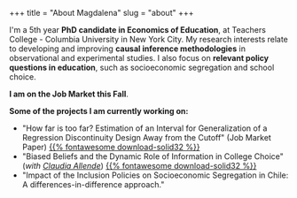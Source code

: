 +++
title = "About Magdalena"
slug = "about"
+++

I'm a 5th year **PhD candidate in Economics of Education**, at Teachers College - Columbia University in New York City. My research interests relate to developing and improving **causal inference methodologies** in observational and experimental studies. I also focus on **relevant policy questions in education**, such as socioeconomic segregation and school choice.

**I am on the Job Market this Fall**.


**Some of the projects I am currently working on:**

* "How far is too far? Estimation of an Interval for Generalization of a Regression Discontinuity Design Away from the Cutoff" (Job Market Paper) [{{% fontawesome download-solid32 %}}](/files/sub/MBennett_GRD.pdf)
* "Biased Beliefs and the Dynamic Role of Information in College Choice" (*with [Claudia Allende](https://www.claudiaallendesc.com/)*) [{{% fontawesome download-solid32 %}}](https://www.magdalenabennett.com/abstracts/#chile-rct/)
* "Impact of the Inclusion Policies on Socioeconomic Segregation in Chile: A differences-in-difference approach."

